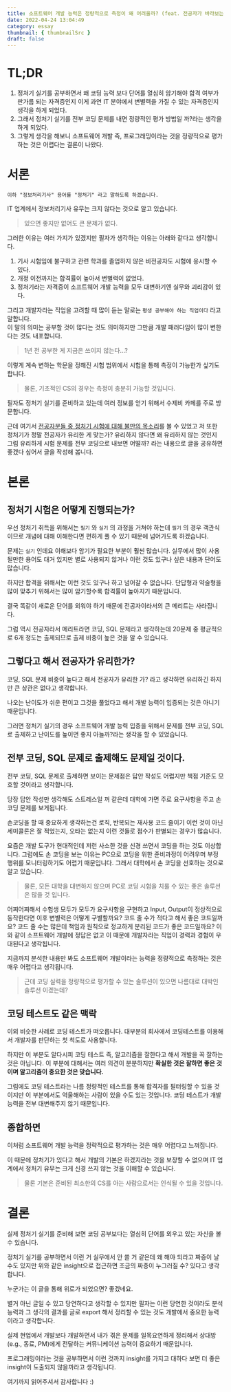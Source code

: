 ```yaml
---
title: 소프트웨어 개발 능력은 정량적으로 측정이 왜 어려울까? (feat. 전공자가 바라보는 정보처리기사 실기)
date: 2022-04-24 13:04:49
category: essay
thumbnail: { thumbnailSrc }
draft: false
---
```


# TL;DR

1. 정처기 실기를 공부하면서 왜 코딩 능력 보다 단어를 열심히 암기해야 합격 여부가 판가름 되는 자격증인지 이게 과연 IT 분야에서 변별력을 가질 수 있는 자격증인지 생각을 하게 되었다.
1. 그래서 정처기 실기를 전부 코딩 문제를 내면 정량적인 평가 방법일 까?라는 생각을 하게 되었다.
1. 그렇게 생각을 해보니 소프트웨어 개발 즉, 프로그래밍이라는 것을 정량적으로 평가하는 것은 어렵다는 결론이 나왔다.

# 서론

```
이하 "정보처리기사" 용어를 "정처기" 라고 말하도록 하겠습니다.
```

IT 업계에서 정보처리기사 유무는 크지 않다는 것으로 알고 있습니다.

> 있으면 좋지만 없어도 큰 문제가 없다.

그러한 이유는 여러 가지가 있겠지만 필자가 생각하는 이유는 아래와 같다고 생각합니다.

1. 기사 시험임에 불구하고 관련 학과를 졸업하지 않은 비전공자도 시험에 응시할 수 있다.
1. 개정 이전까지는 합격률이 높아서 변별력이 없었다.
1. 정처기라는 자격증이 소프트웨어 개발 능력을 모두 대변하기엔 실무와 괴리감이 있다.

그리고 개발자라는 직업을 고려할 때 많이 듣는 말로는 `평생 공부해야 하는 직업이다` 라고 말합니다.  
이 말의 의미는 공부할 것이 많다는 것도 의미하지만 그만큼 개발 패러다임이 많이 변한다는 것도 내포합니다.

> 1년 전 공부한 게 지금은 쓰이지 않는다...?

이렇게 계속 변하는 학문을 정해진 시험 범위에서 시험을 통해 측정이 가능한가 싶기도 합니다.

> 물론, 기초적인 CS의 경우는 측정이 충분히 가능할 것입니다.

필자도 정처기 실기를 준비하고 있는데 여러 정보를 얻기 위해서 수제비 카페를 주로 방문합니다.

근데 여기서 [전공자분들 중 정처기 시험에 대해 불만의 목소리](https://cafe.naver.com/soojebi/87088)를 볼 수 있었고 저 또한 정처기가 정말 전공자가 유리한 게 맞는가? 유리하지 않다면 왜 유리하지 않는 것인지 그럼 유리하게 시험 문제를 전부 코딩으로 내보면 어떨까? 라는 내용으로 글을 공유하면 좋겠다 싶어서 글을 작성해 봅니다.

# 본론

## 정처기 시험은 어떻게 진행되는가?

우선 정처기 취득을 위해서는 `필기` 와 `실기` 의 과정을 거쳐야 하는데 `필기` 의 경우 객관식이므로 개념에 대해 이해한다면 편하게 풀 수 있기 때문에 넘어가도록 하겠습니다.

문제는 `실기` 인데요 이해보다 암기가 필요한 부분이 훨씬 많습니다. 실무에서 많이 사용될만한 용어도 대거 있지만 별로 사용되지 않거나 이런 것도 있구나 싶은 내용과 단어도 많습니다.

하지만 합격을 위해서는 이런 것도 있구나 하고 넘어갈 수 없습니다. 단답형과 약술형을 많이 맞추기 위해서는 많이 암기할수록 합격률이 높아지기 때문입니다.

결국 똑같이 새로운 단어를 외워야 하기 때문에 전공자이라서의 큰 메리트는 사라집니다.

그럼 역시 전공자라서 메리트라면 코딩, SQL 문제라고 생각하는데 20문제 중 평균적으로 6개 정도는 출제되므로 출제 비중이 높은 것을 알 수 있습니다.

## 그렇다고 해서 전공자가 유리한가?

코딩, SQL 문제 비중이 높다고 해서 전공자가 유리한 가? 라고 생각하면 유리하긴 하지만 큰 상관은 없다고 생각합니다.

나오는 난이도가 쉬운 편이고 그것을 풀었다고 해서 개발 능력이 입증되는 것은 아니기 때문입니다.

그러면 정처기 실기의 경우 소프트웨어 개발 능력 입증을 위해서 문제를 전부 코딩, SQL로 출제하고 난이도를 높이면 좋지 아늘까?라는 생각을 할 수 있었습니다.

## 전부 코딩, SQL 문제로 출제해도 문제일 것이다.

전부 코딩, SQL 문제로 출제하면 보이는 문제점은 답안 작성도 어렵지만 책점 기준도 모호할 것이라고 생각합니다.

당장 답안 작성만 생각해도 스트레스일 꺼 같은데 대학에 가면 주로 요구사항을 주고 손코딩 문제를 보게됩니다.

손코딩을 할 때 중요하게 생각하는건 로직, 반복되는 재사용 코드 줄이기 이런 것이 아닌 세미콜론은 잘 적었는지, 오타는 없는지 이런 것들로 점수가 판별되는 경우가 많습니다.

요즘은 개발 도구가 현대적인데 저런 사소한 것을 신경 쓰면서 코딩을 하는 것도 이상합니다. 그럼에도 손 코딩을 보는 이유는 PC으로 코딩을 위한 준비과정이 어려우머 부정행위를 모니터링하기도 어렵기 때문입니다. 그래서 대학에서 손 코딩을 선호하는 것으로 알고 있습니다.

> 물론, 모든 대학을 대변하지 않으며 PC로 코딩 시험을 치룰 수 있는 좋은 솔루션은 많을 것 입니다.

어찌어찌해서 수험생 모두가 모두가 요구사항을 구현하고 Input, Output이 정상적으로 동작한다면 이후 변별력은 어떻게 구별할까요? 코드 줄 수가 적다고 해서 좋은 코드일까요? 코드 줄 수는 많은데 책임과 원칙으로 정교하게 분리된 코드가 좋은 코드일까요? 이와 같이 소프트웨어 개발에 정답은 없고 이 때문에 개발자라는 직업이 경력과 경험이 우대된다고 생각됩니다.

지금까지 분석한 내용만 봐도 소프트웨어 개발이라는 능력을 정량적으로 측정하는 것은 매우 어렵다고 생각됩니다.

> 근데 코딩 실력을 정량적으로 평가할 수 있는 솔루션이 있으면 나름대로 대박인 솔루션 이겠는데?

## 코딩 테스트도 같은 맥락

이외 비슷한 사례로 코딩 테스트가 떠오릅니다. 대부분의 회사에서 코딩테스트를 이용해서 개발자를 판단하는 첫 척도로 사용합니다.

하지만 이 부분도 알다시피 코딩 테스트 즉, 알고리즘을 잘한다고 해서 개발을 꼭 잘하는 것은 아닙니다.
이 부분에 대해서는 여러 의견이 분분하지만 **확실한 것은 잘하면 좋은 것이며 알고리즘이 중요한 것은 맞습니다.**

그럼에도 코딩 테스트라는 나름 정량적인 테스트를 통해 합격자를 필터링할 수 있을 것이지만 이 부분에서도 억울해하는 사람이 있을 수도 있는 것입니다. 코딩 테스트가 개발 능력을 전부 대변해주지 않기 때문입니다.

## 종합하면

이처럼 소프트웨어 개발 능력을 정략적으로 평가하는 것은 매우 어렵다고 느껴집니다.

이 때문에 정처기가 있다고 해서 개발의 기본은 하겠지라는 것을 보장할 수 없으며 IT 업계에서 정처기 유무는 크게 신경 쓰지 않는 것을 이해할 수 있습니다.

> 물론 기본은 준비된 최소한의 CS를 아는 사람으로서는 인식될 수 있을 것입니다.

# 결론

실제 정처기 실기를 준비해 보면 코딩 공부보다는 열심히 단어를 외우고 있는 자신을 볼 수 있습니다.

정처기 실기를 공부하면서 이런 거 실무에서 안 쓸 거 같은데 왜 해야 되라고 짜증이 날 수도 있지만 위와 같은 insight으로 접근하면 조금의 짜증이 누그러질 수? 있다고 생각합니다.

누군가는 이 글을 통해 위로가 되었으면? 좋겠네요.

별거 아닌 글일 수 있고 당연하다고 생각할 수 있지만 필자는 이런 당연한 것이라도 분석 능력과 그 생각의 결과를 글로 export 해서 정리할 수 있는 것도 개발에서 중요한 능력이라고 생각합니다.

실제 현업에서 개발보다 개발하면서 내가 겪은 문제를 일목요연하게 정리해서 상대방(e.g., 동료, PM)에게 전달하는 커뮤니케이션 능력이 중요하기 때문입니다.

프로그래밍이라는 것을 공부하면서 이런 것까지 insight를 가지고 대하다 보면 더 좋은 insight이 도출되지 않을까라고 생각됩니다.

여기까지 읽어주셔서 감사합니다 :)
